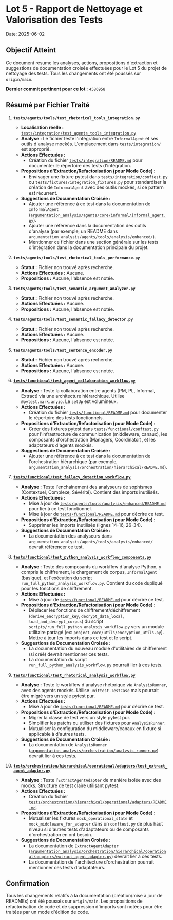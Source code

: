 # Lot 5 - Rapport de Nettoyage et Valorisation des Tests

Date: 2025-06-02

## Objectif Atteint

Ce document résume les analyses, actions, propositions d'extraction et suggestions de documentation croisée effectuées pour le Lot 5 du projet de nettoyage des tests. Tous les changements ont été poussés sur `origin/main`.

**Dernier commit pertinent pour ce lot :** `4586958`

## Résumé par Fichier Traité

1.  **`tests/agents/tools/test_rhetorical_tools_integration.py`**
    *   **Localisation réelle :** [`tests/integration/test_agents_tools_integration.py`](../../tests/integration/test_agents_tools_integration.py)
    *   **Analyse :** Le fichier teste l'intégration entre `InformalAgent` et ses outils d'analyse mockés. L'emplacement dans `tests/integration/` est approprié.
    *   **Actions Effectuées :**
        *   Création du fichier [`tests/integration/README.md`](../../tests/integration/README.md) pour documenter le répertoire des tests d'intégration.
    *   **Propositions d'Extraction/Refactorisation (pour Mode Code) :**
        *   Envisager une fixture pytest dans `tests/integration/conftest.py` ou `tests/fixtures/integration_fixtures.py` pour standardiser la création de `InformalAgent` avec des outils mockés, si ce pattern est récurrent.
    *   **Suggestions de Documentation Croisée :**
        *   Ajouter une référence à ce test dans la documentation de `InformalAgent` ([`argumentation_analysis/agents/core/informal/informal_agent.py`](../../argumentation_analysis/agents/core/informal/informal_agent.py)).
        *   Ajouter une référence dans la documentation des outils d'analyse (par exemple, un README dans `argumentation_analysis/agents/tools/analysis/enhanced/`).
        *   Mentionner ce fichier dans une section générale sur les tests d'intégration dans la documentation principale du projet.

2.  **`tests/agents/tools/test_rhetorical_tools_performance.py`**
    *   **Statut :** Fichier non trouvé après recherche.
    *   **Actions Effectuées :** Aucune.
    *   **Propositions :** Aucune, l'absence est notée.

3.  **`tests/agents/tools/test_semantic_argument_analyzer.py`**
    *   **Statut :** Fichier non trouvé après recherche.
    *   **Actions Effectuées :** Aucune.
    *   **Propositions :** Aucune, l'absence est notée.

4.  **`tests/agents/tools/test_semantic_fallacy_detector.py`**
    *   **Statut :** Fichier non trouvé après recherche.
    *   **Actions Effectuées :** Aucune.
    *   **Propositions :** Aucune, l'absence est notée.

5.  **`tests/agents/tools/test_sentence_encoder.py`**
    *   **Statut :** Fichier non trouvé après recherche.
    *   **Actions Effectuées :** Aucune.
    *   **Propositions :** Aucune, l'absence est notée.

6.  **[`tests/functional/test_agent_collaboration_workflow.py`](../../tests/functional/test_agent_collaboration_workflow.py)**
    *   **Analyse :** Teste la collaboration entre agents (PM, PL, Informal, Extract) via une architecture hiérarchique. Utilise `@pytest.mark.anyio`. Le `setUp` est volumineux.
    *   **Actions Effectuées :**
        *   Création du fichier [`tests/functional/README.md`](../../tests/functional/README.md) pour documenter le répertoire des tests fonctionnels.
    *   **Propositions d'Extraction/Refactorisation (pour Mode Code) :**
        *   Créer des fixtures pytest dans `tests/functional/conftest.py` pour l'infrastructure de communication (middleware, canaux), les composants d'orchestration (Managers, Coordinator), et les adaptateurs d'agents mockés.
    *   **Suggestions de Documentation Croisée :**
        *   Ajouter une référence à ce test dans la documentation de l'orchestration hiérarchique (par exemple, `argumentation_analysis/orchestration/hierarchical/README.md`).

7.  **[`tests/functional/test_fallacy_detection_workflow.py`](../../tests/functional/test_fallacy_detection_workflow.py)**
    *   **Analyse :** Teste l'enchaînement des analyseurs de sophismes (Contextuel, Complexe, Sévérité). Contient des imports inutilisés.
    *   **Actions Effectuées :**
        *   Mise à jour de [`tests/agents/tools/analysis/enhanced/README.md`](../../tests/agents/tools/analysis/enhanced/README.md) pour lier à ce test fonctionnel.
        *   Mise à jour de [`tests/functional/README.md`](../../tests/functional/README.md) pour décrire ce test.
    *   **Propositions d'Extraction/Refactorisation (pour Mode Code) :**
        *   Supprimer les imports inutilisés (lignes 14-16, 26-34).
    *   **Suggestions de Documentation Croisée :**
        *   La documentation des analyseurs dans `argumentation_analysis/agents/tools/analysis/enhanced/` devrait référencer ce test.

8.  **[`tests/functional/test_python_analysis_workflow_components.py`](../../tests/functional/test_python_analysis_workflow_components.py)**
    *   **Analyse :** Teste des composants du workflow d'analyse Python, y compris le chiffrement, le chargement de corpus, `InformalAgent` (basique), et l'exécution du script `run_full_python_analysis_workflow.py`. Contient du code dupliqué pour les fonctions de chiffrement.
    *   **Actions Effectuées :**
        *   Mise à jour de [`tests/functional/README.md`](../../tests/functional/README.md) pour décrire ce test.
    *   **Propositions d'Extraction/Refactorisation (pour Mode Code) :**
        *   Déplacer les fonctions de chiffrement/déchiffrement (`derive_encryption_key`, `decrypt_data_local`, `load_and_decrypt_corpus`) du script `scripts/run_full_python_analysis_workflow.py` vers un module utilitaire partagé (ex: `project_core/utils/encryption_utils.py`). Mettre à jour les imports dans ce test et le script.
    *   **Suggestions de Documentation Croisée :**
        *   La documentation du nouveau module d'utilitaires de chiffrement (si créé) devrait mentionner ces tests.
        *   La documentation du script `run_full_python_analysis_workflow.py` pourrait lier à ces tests.

9.  **[`tests/functional/test_rhetorical_analysis_workflow.py`](../../tests/functional/test_rhetorical_analysis_workflow.py)**
    *   **Analyse :** Teste le workflow d'analyse rhétorique via `AnalysisRunner`, avec des agents mockés. Utilise `unittest.TestCase` mais pourrait être migré vers un style pytest pur.
    *   **Actions Effectuées :**
        *   Mise à jour de [`tests/functional/README.md`](../../tests/functional/README.md) pour décrire ce test.
    *   **Propositions d'Extraction/Refactorisation (pour Mode Code) :**
        *   Migrer la classe de test vers un style pytest pur.
        *   Simplifier les patchs ou utiliser des fixtures pour `AnalysisRunner`.
        *   Mutualiser la configuration du middleware/canaux en fixture si applicable à d'autres tests.
    *   **Suggestions de Documentation Croisée :**
        *   La documentation de `AnalysisRunner` ([`argumentation_analysis/orchestration/analysis_runner.py`](../../argumentation_analysis/orchestration/analysis_runner.py)) devrait lier à ces tests.

10. **[`tests/orchestration/hierarchical/operational/adapters/test_extract_agent_adapter.py`](../../tests/orchestration/hierarchical/operational/adapters/test_extract_agent_adapter.py)**
    *   **Analyse :** Teste l'`ExtractAgentAdapter` de manière isolée avec des mocks. Structure de test claire utilisant pytest.
    *   **Actions Effectuées :**
        *   Création du fichier [`tests/orchestration/hierarchical/operational/adapters/README.md`](../../tests/orchestration/hierarchical/operational/adapters/README.md).
    *   **Propositions d'Extraction/Refactorisation (pour Mode Code) :**
        *   Mutualiser les fixtures `mock_operational_state` et `mock_middleware_for_adapter` dans un `conftest.py` de plus haut niveau si d'autres tests d'adaptateurs ou de composants d'orchestration en ont besoin.
    *   **Suggestions de Documentation Croisée :**
        *   La documentation de `ExtractAgentAdapter` ([`argumentation_analysis/orchestration/hierarchical/operational/adapters/extract_agent_adapter.py`](../../argumentation_analysis/orchestration/hierarchical/operational/adapters/extract_agent_adapter.py)) devrait lier à ces tests.
        *   La documentation de l'architecture d'orchestration pourrait mentionner ces tests d'adaptateurs.

## Confirmation

Tous les changements relatifs à la documentation (création/mise à jour de READMEs) ont été poussés sur `origin/main`. Les propositions de refactorisation de code et de suppression d'imports sont notées pour être traitées par un mode d'édition de code.